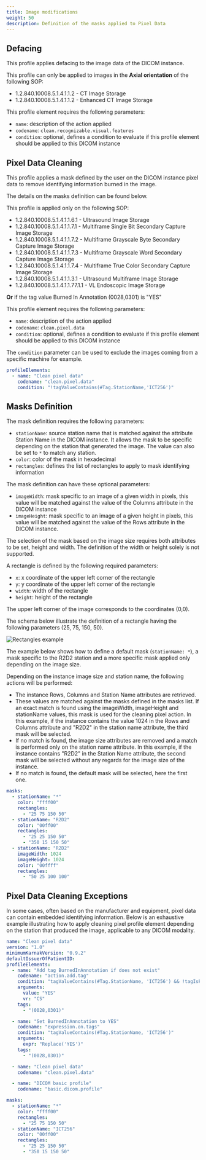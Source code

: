 ```yaml
---
title: Image modifications
weight: 50
description: Definition of the masks applied to Pixel Data
---
```



## Defacing

This profile applies defacing to the image data of the DICOM instance.

This profile can only be applied to images in the **Axial orientation** of the following SOP:

* 1.2.840.10008.5.1.4.1.1.2 - CT Image Storage
* 1.2.840.10008.5.1.4.1.1.2 - Enhanced CT Image Storage

This profile element requires the following parameters:

* `name`: description of the action applied
* `codename`: `clean.recognizable.visual.features`
* `condition`: optional, defines a condition to evaluate if this profile element should be applied to this DICOM instance

## Pixel Data Cleaning

This profile applies a mask defined by the user on the DICOM instance pixel data to remove identifying information burned in the image.

The details on the masks definition can be found below.

This profile is applied only on the following SOP:

* 1.2.840.10008.5.1.4.1.1.6.1 - Ultrasound Image Storage
* 1.2.840.10008.5.1.4.1.1.7.1 - Multiframe Single Bit Secondary Capture Image Storage
* 1.2.840.10008.5.1.4.1.1.7.2 - Multiframe Grayscale Byte Secondary Capture Image Storage
* 1.2.840.10008.5.1.4.1.1.7.3 - Multiframe Grayscale Word Secondary Capture Image Storage
* 1.2.840.10008.5.1.4.1.1.7.4 - Multiframe True Color Secondary Capture Image Storage
* 1.2.840.10008.5.1.4.1.1.3.1 - Ultrasound Multiframe Image Storage
* 1.2.840.10008.5.1.4.1.1.77.1.1 - VL Endoscopic Image Storage

**Or** if the tag value Burned In Annotation (0028,0301) is "YES"

This profile element requires the following parameters:

* `name`: description of the action applied
* `codename`: `clean.pixel.data`
* `condition`: optional, defines a condition to evaluate if this profile element should be applied to this DICOM instance

The `condition` parameter can be used to exclude the images coming from a specific machine for example.

```yaml
profileElements:
  - name: "Clean pixel data"
    codename: "clean.pixel.data"
    condition: "!tagValueContains(#Tag.StationName,'ICT256')"
```

## Masks Definition

The mask definition requires the following parameters:

* `stationName`: source station name that is matched against the attribute Station Name in the DICOM instance. It allows the mask to be specific depending on the station that generated the image. The value can also be set to `*` to match any station.
* `color`: color of the mask in hexadecimal
* `rectangles`: defines the list of rectangles to apply to mask identifying information

The mask definition can have these optional parameters:

* `imageWidth`: mask specific to an image of a given width in pixels, this value will be matched against the value of the Columns attribute in the DICOM instance
* `imageHeight`: mask specific to an image of a given height in pixels, this value will be matched against the value of the Rows attribute in the DICOM instance.

The selection of the mask based on the image size requires both attributes to be set, height and width. The definition of the width or height solely is not supported.

A rectangle is defined by the following required parameters:

* `x`: x coordinate of the upper left corner of the rectangle
* `y`: y coordinate of the upper left corner of the rectangle
* `width`: width of the rectangle
* `height`: height of the rectangle

The upper left corner of the image corresponds to the coordinates (0,0).

The schema below illustrate the definition of a rectangle having the following parameters (25, 75, 150, 50).

![Rectangles example](/profiles/CleanPixel_rectangle.png)

The example below shows how to define a default mask (`stationName: *`), a mask specific to the R2D2 station and a more specific mask applied only depending on the image size.

Depending on the instance image size and station name, the following actions will be performed:

- The instance Rows, Columns and Station Name attributes are retrieved.
- These values are matched against the masks defined in the masks list. If an exact match is found using the imageWidth, imageHeight and stationName values, this mask is used for the cleaning pixel action. In this example, if the instance contains the value 1024 in the Rows and Columns attribute and "R2D2" in the station name attribute, the third mask will be selected.
- If no match is found, the image size attributes are removed and a match is performed only on the station name attribute. In this example, if the instance contains "R2D2" in the Station Name attribute, the second mask will be selected without any regards for the image size of the instance.
- If no match is found, the default mask will be selected, here the first one.

```yaml
masks:
  - stationName: "*"
    color: "ffff00"
    rectangles:
      - "25 75 150 50"
  - stationName: "R2D2"
    color: "00ff00"
    rectangles:
      - "25 25 150 50"
      - "350 15 150 50"
  - stationName: "R2D2"
    imageWidth: 1024
    imageHeight: 1024
    color: "00ffff"
    rectangles:
      - "50 25 100 100"
```

## Pixel Data Cleaning Exceptions

In some cases, often based on the manufacturer and equipment, pixel data can contain embedded identifying information. Below is an exhaustive example illustrating how to apply cleaning pixel profile element depending on the station that produced the image, applicable to any DICOM modality.

```yaml
name: "Clean pixel data"
version: "1.0"
minimumKarnakVersion: "0.9.2"
defaultIssuerOfPatientID:
profileElements:
  - name: "Add tag BurnedInAnnotation if does not exist"
    codename: "action.add.tag"
    condition: "tagValueContains(#Tag.StationName, 'ICT256') && !tagIsPresent(#Tag.BurnedInAnnotation)"
    arguments:
      value: "YES"
      vr: "CS"
    tags:
      - "(0028,0301)"

  - name: "Set BurnedInAnnotation to YES"
    codename: "expression.on.tags"
    condition: "tagValueContains(#Tag.StationName, 'ICT256')"
    arguments:
      expr: "Replace('YES')"
    tags:
      - "(0028,0301)"

  - name: "Clean pixel data"
    codename: "clean.pixel.data"

  - name: "DICOM basic profile"
    codename: "basic.dicom.profile"

masks:
  - stationName: "*"
    color: "ffff00"
    rectangles:
      - "25 75 150 50"
  - stationName: "ICT256"
    color: "00ff00"
    rectangles:
      - "25 25 150 50"
      - "350 15 150 50"
```
